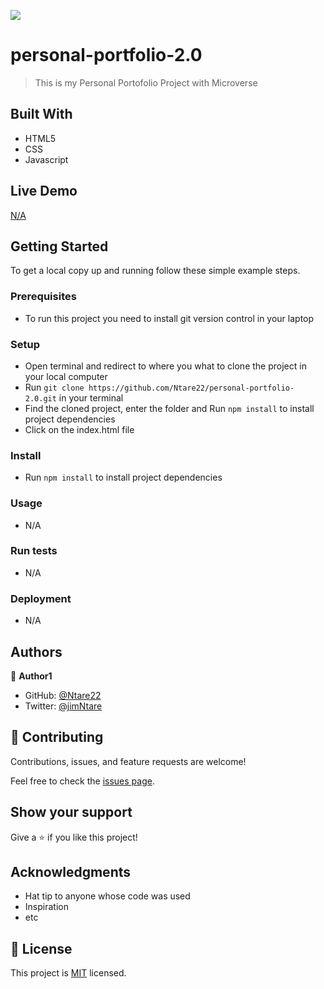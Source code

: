 ![](https://img.shields.io/badge/Microverse-blueviolet)
# personal-portfolio-2.0

> This is my Personal Portofolio Project with Microverse

## Built With

- HTML5
- CSS
- Javascript

## Live Demo

[N/A]()


## Getting Started

To get a local copy up and running follow these simple example steps.

### Prerequisites
- To run this project you need to install git version control in your laptop
### Setup
- Open terminal and redirect to where you what to clone the project in your local computer
- Run `git clone https://github.com/Ntare22/personal-portfolio-2.0.git` in your terminal
- Find the cloned project, enter the folder and Run `npm install` to install project dependencies
- Click on the index.html file
### Install
- Run `npm install` to install project dependencies
### Usage
- N/A
### Run tests
- N/A
### Deployment
- N/A


## Authors

👤 **Author1**

- GitHub: [@Ntare22](https://github.com/ntare22)
- Twitter: [@jimNtare](https://twitter.com/jimNtare)

## 🤝 Contributing

Contributions, issues, and feature requests are welcome!

Feel free to check the [issues page](../../issues/).

## Show your support

Give a ⭐️ if you like this project!

## Acknowledgments

- Hat tip to anyone whose code was used
- Inspiration
- etc

## 📝 License

This project is [MIT](./MIT.md) licensed.